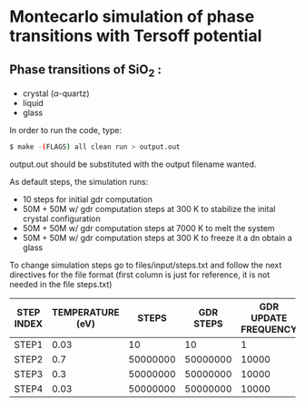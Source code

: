 # Montecarlo simulation of phase transitions with Tersoff potential
## Phase transitions of SiO<sub>2</sub> : 
 * crystal ($\alpha$-quartz)
 * liquid
 * glass

In order to run the code, type:
```sh
$ make -(FLAGS) all clean run > output.out
```

<!-- where _FLAGS_ can be DTHREAD=nthreads:
* nthreads is the number of Open-mp parallelization order that the user wants -->

output.out should be substituted with the output filename wanted.

As default steps, the simulation runs:
- 10 steps for initial gdr computation
- 50M + 50M w/ gdr computation steps at 300 K to stabilize the inital crystal configuration
- 50M + 50M w/ gdr computation steps at 7000 K to melt the system
- 50M + 50M w/ gdr computation steps at 300 K to freeze it a dn obtain a glass

To change simulation steps go to files/input/steps.txt and follow the next directives for the file format (first column is just for reference, it is not needed in the file steps.txt)

STEP INDEX | TEMPERATURE (eV) | STEPS | GDR STEPS | GDR UPDATE FREQUENCY|
-|-|-|-|--|
STEP1|0.03|10|10|1
STEP2|0.7|50000000|50000000|10000
STEP3|0.3|50000000|50000000|10000
STEP4|0.03|50000000|50000000|10000